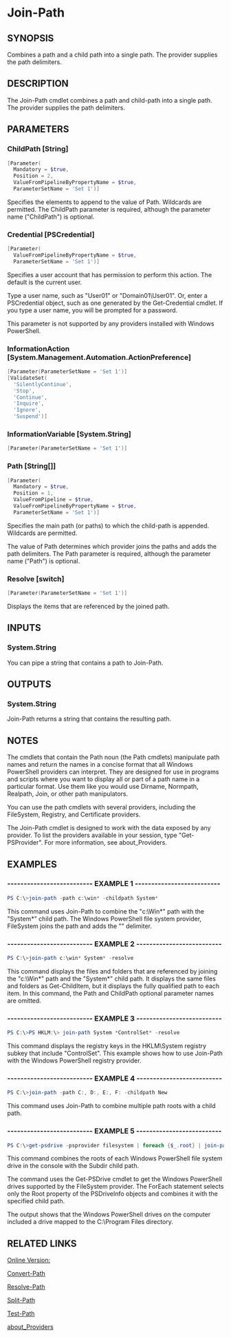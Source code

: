 ﻿# Join-Path

## SYNOPSIS
Combines a path and a child path into a single path.
The provider supplies the path delimiters.

## DESCRIPTION
The Join-Path cmdlet combines a path and child-path into a single path.
The provider supplies the path delimiters.

## PARAMETERS

### ChildPath [String]

```powershell
[Parameter(
  Mandatory = $true,
  Position = 2,
  ValueFromPipelineByPropertyName = $true,
  ParameterSetName = 'Set 1')]
```

Specifies the elements to append to the value of Path.
Wildcards are permitted.
The ChildPath parameter is required, although the parameter name ("ChildPath") is optional.


### Credential [PSCredential]

```powershell
[Parameter(
  ValueFromPipelineByPropertyName = $true,
  ParameterSetName = 'Set 1')]
```

Specifies a user account that has permission to perform this action.
The default is the current user.

Type a user name, such as "User01" or "Domain01\User01".
Or, enter a PSCredential object, such as one generated by the Get-Credential cmdlet.
If you type a user name, you will be prompted for a password.

This parameter is not supported by any providers installed with Windows PowerShell.


### InformationAction [System.Management.Automation.ActionPreference]

```powershell
[Parameter(ParameterSetName = 'Set 1')]
[ValidateSet(
  'SilentlyContinue',
  'Stop',
  'Continue',
  'Inquire',
  'Ignore',
  'Suspend')]
```




### InformationVariable [System.String]

```powershell
[Parameter(ParameterSetName = 'Set 1')]
```




### Path [String[]]

```powershell
[Parameter(
  Mandatory = $true,
  Position = 1,
  ValueFromPipeline = $true,
  ValueFromPipelineByPropertyName = $true,
  ParameterSetName = 'Set 1')]
```

Specifies the main path (or paths) to which the child-path is appended.
Wildcards are permitted.

The value of Path determines which provider joins the paths and adds the path delimiters.
The Path parameter is required, although the parameter name ("Path") is optional.


### Resolve [switch]

```powershell
[Parameter(ParameterSetName = 'Set 1')]
```

Displays the items that are referenced by the joined path.



## INPUTS
### System.String

You can pipe a string that contains a path to Join-Path.

## OUTPUTS
### System.String

Join-Path returns a string that contains the resulting path.

## NOTES
The cmdlets that contain the Path noun (the Path cmdlets) manipulate path names and return the names in a concise format that all Windows PowerShell providers can interpret.
They are designed for use in programs and scripts where you want to display all or part of a path name in a particular format.
Use them like you would use Dirname, Normpath, Realpath, Join, or other path manipulators.

You can use the path cmdlets with several providers, including the FileSystem, Registry, and Certificate providers.

The Join-Path cmdlet is designed to work with the data exposed by any provider.
To list the providers available in your session, type "Get-PSProvider".
For more information, see about_Providers.


## EXAMPLES
### -------------------------- EXAMPLE 1 --------------------------

```powershell
PS C:\>join-path -path c:\win* -childpath System*

```
This command uses Join-Path to combine the "c:\Win*" path with the "System*" child path.
The Windows PowerShell file system provider, FileSystem joins the path and adds the "\" delimiter.






### -------------------------- EXAMPLE 2 --------------------------

```powershell
PS C:\>join-path c:\win* System* -resolve

```
This command displays the files and folders that are referenced by joining the "c:\Win*" path and the "System*" child path.
It displays the same files and folders as Get-ChildItem, but it displays the fully qualified path to each item.
In this command, the Path and ChildPath optional parameter names are omitted.






### -------------------------- EXAMPLE 3 --------------------------

```powershell
PS C:\>PS HKLM:\> join-path System *ControlSet* -resolve

```
This command displays the registry keys in the HKLM\System registry subkey that include "ControlSet".
This example shows how to use Join-Path with the Windows PowerShell registry provider.






### -------------------------- EXAMPLE 4 --------------------------

```powershell
PS C:\>join-path -path C:, D:, E:, F: -childpath New

```
This command uses Join-Path to combine multiple path roots with a child path.






### -------------------------- EXAMPLE 5 --------------------------

```powershell
PS C:\>get-psdrive -psprovider filesystem | foreach {$_.root} | join-path -childpath Subdir

```
This command combines the roots of each Windows PowerShell file system drive in the console with the Subdir child path.

The command uses the Get-PSDrive cmdlet to get the Windows PowerShell drives supported by the FileSystem provider.
The ForEach statement selects only the Root property of the PSDriveInfo objects and combines it with the specified child path.

The output shows that the Windows PowerShell drives on the computer included a drive mapped to the C:\Program Files directory.







## RELATED LINKS

[Online Version:](http://go.microsoft.com/fwlink/p/?linkid=290508)

[Convert-Path]()

[Resolve-Path]()

[Split-Path]()

[Test-Path]()

[about_Providers]()

